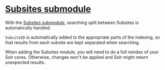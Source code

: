 # [Subsites submodule](https://github.com/Firesphere/silverstripe-subsite-solr)

With the [Subsites submodule](https://github.com/Firesphere/silverstripe-subsite-solr), searching split between Subsites is automatically handled.

`SubsiteID` is automatically added to the appropriate parts of the indexing, so
that results from each subsite are kept separated when searching.

When adding the Subsites module, you will need to do a full reindex of your Solr
cores. Otherwise, changes won't be applied and Solr might return unexpected results.
